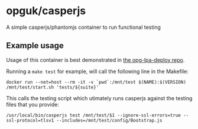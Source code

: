 opguk/casperjs
==============

A simple casperjs/phantomjs container to run functional testing

Example usage
-------------

Usage of this container is best demonstrated in [the opg-lpa-deploy repo](https://github.com/ministryofjustice/opg-lpa-deploy/tree/master/test/casper).

Running a `make test` for example, will call the following line in the Makefile:

```
docker run --net=host --rm -it -v `pwd`:/mnt/test $(NAME):$(VERSION) /mnt/test/start.sh 'tests/${suite}'
```

This calls the testing script which utimately runs casperjs against the testing files that you provide:

```
/usr/local/bin/casperjs test /mnt/test/$1 --ignore-ssl-errors=true --ssl-protocol=tlsv1 --includes=/mnt/test/config/Bootstrap.js
```

